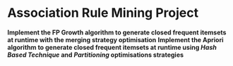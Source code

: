 # Association Rule Mining Project
**Implement the FP Growth algorithm to generate closed frequent itemsets at runtime with the merging strategy optimisation**
**Implement the Apriori algorithm to generate closed frequent itemsets at runtime using ***Hash Based Technique*** and ***Partitioning*** optimisations strategies**
